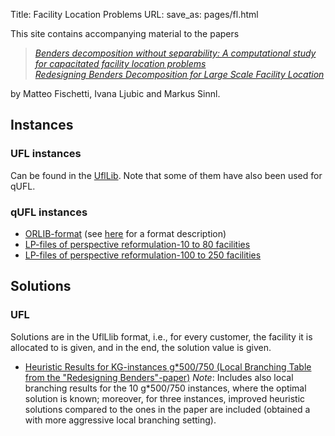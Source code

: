 Title: Facility Location Problems
URL:
save_as: pages/fl.html

This site contains accompanying material to the papers

> [*Benders decomposition without separability: A computational study for capacitated facility location problems*][7]  
> [*Redesigning Benders Decomposition for Large Scale Facility Location* ][1]

by Matteo Fischetti, Ivana Ljubic and Markus Sinnl.

## Instances

### UFL instances

Can be found in the [UflLib][2]. Note that some of them have also been used for qUFL.

### qUFL instances

*   [ORLIB-format][3] (see [here][4] for a format description)
*   [LP-files of perspective reformulation-10 to 80 facilities][5]
*   [LP-files of perspective reformulation-100 to 250 facilities][6]

## Solutions

### UFL

Solutions are in the UflLlib format, i.e., for every customer, the facility it is allocated to is given, and in the end, the solution value is given.

* [Heuristic Results for KG-instances g*500/750 (Local Branching Table from the "Redesigning Benders"-paper)][8]
*Note*: Includes also local branching results for the 10 g*500/750 instances, where the optimal solution is known; moreover, for three instances, improved heuristic solutions compared to the ones in the paper are included (obtained a with more aggressive local branching setting).

[1]: ../pdfs/thinning_out_facilities.pdf
[2]: http://resources.mpi-inf.mpg.de/departments/d1/projects/benchmarks/UflLib/
[3]: http://homepage.univie.ac.at/markus.sinnl/wp-content/uploads/2015/05/qUFL.zip
[4]: http://resources.mpi-inf.mpg.de/departments/d1/projects/benchmarks/UflLib/data-format.html
[5]: http://homepage.univie.ac.at/markus.sinnl/wp-content/uploads/2015/05/qUFL10-80-lp.zip
[6]: http://homepage.univie.ac.at/markus.sinnl/wp-content/uploads/2015/05/qUFL100-250-lp.zip
[7]: ../pdfs/cfl-techreport.pdf
[8]: https://drive.google.com/drive/folders/0B1mYs4TT6IFMS2JqSG40UVFUcFk?resourcekey=0-7gWABRZh7ZHN7-qRUPLv0w&usp=sharing

